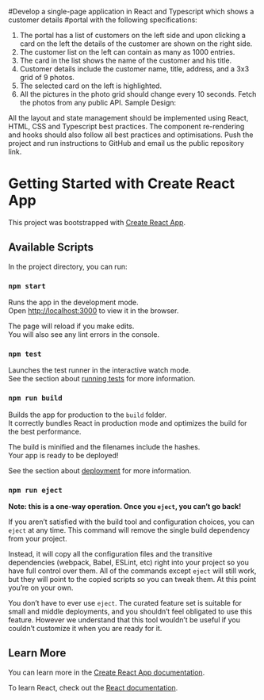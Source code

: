 #Develop a single-page application in React and Typescript which shows a customer details
#portal with the following specifications:
1. The portal has a list of customers on the left side and upon clicking a card on the left
the details of the customer are shown on the right side.
2. The customer list on the left can contain as many as 1000 entries.
3. The card in the list shows the name of the customer and his title.
4. Customer details include the customer name, title, address, and a 3x3 grid of 9
photos.
5. The selected card on the left is highlighted.
6. All the pictures in the photo grid should change every 10 seconds. Fetch the photos
from any public API.
Sample Design:

All the layout and state management should be implemented using React, HTML, CSS and
Typescript best practices. The component re-rendering and hooks should also follow all best
practices and optimisations.
Push the project and run instructions to GitHub and email us the public repository link.




# Getting Started with Create React App

This project was bootstrapped with [Create React App](https://github.com/facebook/create-react-app).

## Available Scripts

In the project directory, you can run:

### `npm start`

Runs the app in the development mode.\
Open [http://localhost:3000](http://localhost:3000) to view it in the browser.

The page will reload if you make edits.\
You will also see any lint errors in the console.

### `npm test`

Launches the test runner in the interactive watch mode.\
See the section about [running tests](https://facebook.github.io/create-react-app/docs/running-tests) for more information.

### `npm run build`

Builds the app for production to the `build` folder.\
It correctly bundles React in production mode and optimizes the build for the best performance.

The build is minified and the filenames include the hashes.\
Your app is ready to be deployed!

See the section about [deployment](https://facebook.github.io/create-react-app/docs/deployment) for more information.

### `npm run eject`

**Note: this is a one-way operation. Once you `eject`, you can’t go back!**

If you aren’t satisfied with the build tool and configuration choices, you can `eject` at any time. This command will remove the single build dependency from your project.

Instead, it will copy all the configuration files and the transitive dependencies (webpack, Babel, ESLint, etc) right into your project so you have full control over them. All of the commands except `eject` will still work, but they will point to the copied scripts so you can tweak them. At this point you’re on your own.

You don’t have to ever use `eject`. The curated feature set is suitable for small and middle deployments, and you shouldn’t feel obligated to use this feature. However we understand that this tool wouldn’t be useful if you couldn’t customize it when you are ready for it.

## Learn More

You can learn more in the [Create React App documentation](https://facebook.github.io/create-react-app/docs/getting-started).

To learn React, check out the [React documentation](https://reactjs.org/).
